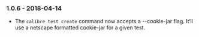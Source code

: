 ### 1.0.6 - 2018-04-14

* The `calibre test create` command now accepts a --cookie-jar flag. It‘ll use a netscape formatted cookie-jar for a given test.
